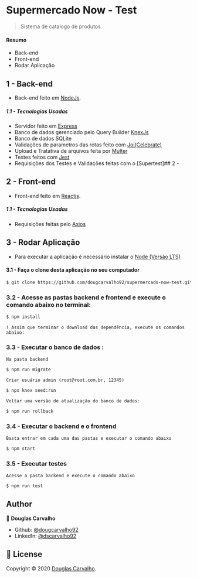 # Supermercado Now - Test
> Sistema de catalogo de produtos

#### Resumo

- Back-end
- Front-end
- Rodar Aplicação
## 1 - Back-end
  - Back-end feito em [NodeJs]().

##### 1.1 - Tecnologias Usadas
- Servidor feito em [Express](https://expressjs.com/pt-br/)
- Banco de dados gerenciado pelo Query Builder [KnexJs](http://knexjs.org/)
- Banco de dados SQLite
- Validações de parametros das rotas feito com [Joi(Celebrate)](https://github.com/arb/celebrate)
- Upload e Tratativa de arquivos feita por [Multer](https://www.npmjs.com/package/multer)
- Testes feitos com [Jest](https://jestjs.io/docs/en/api)
- Requisições dos Testes e Validações feitas com o [Supertest]## 2 - 

## 2 - Front-end
 - Front-end feito em [Reactjs]().
##### 1.1 - Tecnologias Usadas
- Requisições feitas pelo [Axios](https://github.com/axios/axios)
## 3 - Rodar Aplicação
- Para executar a aplicação é necessário instalar o [Node (Versão LTS)](https://nodejs.org/en/)
#### 3.1 - Faça o clone desta aplicação no seu computador

```sh
$ git clone https://github.com/dougcarvalho92/supermercado-now-test.git
```   
### 3.2 - Acesse as pastas backend e frontend e execute o comando abaixo no terminal:

```sh
$ npm install
```
`! Assim que terminar o download das dependência, execute os comandos abaixo:`
 
### 3.3 - Executar o banco de dados :   
`Na pasta backend`
```sh
$ npm run migrate
```
`Criar usuário admin (root@root.com.br, 12345)`
```sh
$ npx knex seed:run 
```
`Voltar uma versão de atualização do banco de dados:`   
```sh
$ npm run rollback
```
### 3.4 - Executar o backend e o frontend
`Basta entrar em cada uma das pastas e executar o comando abaixo`
```sh
$ npm start
```
### 3.5 - Executar testes
`Acesse a pasta backend e execute o comando abaixo`
```sh
$ npm run test
```

## Author

👤 **Douglas Carvalho**

* Github: [@dougcarvalho92](https://github.com/dougcarvalho92)
* LinkedIn: [@dscarvalho92](https://linkedin.com/in/dscarvalho92)

## 📝 License

Copyright © 2020 [Douglas Carvalho](https://github.com/dougcarvalho92).
